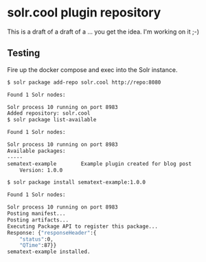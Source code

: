 # solr.cool plugin repository

This is a draft of a draft of a ... you get the idea. I'm working on it ;-)

## Testing

Fire up the docker compose and exec into the Solr instance.

```bash
$ solr package add-repo solr.cool http://repo:8080

Found 1 Solr nodes:

Solr process 10 running on port 8983
Added repository: solr.cool
$ solr package list-available

Found 1 Solr nodes:

Solr process 10 running on port 8983
Available packages:
-----
sematext-example 		Example plugin created for blog post
	Version: 1.0.0

$ solr package install sematext-example:1.0.0

Found 1 Solr nodes:

Solr process 10 running on port 8983
Posting manifest...
Posting artifacts...
Executing Package API to register this package...
Response: {"responseHeader":{
    "status":0,
    "QTime":87}}
sematext-example installed.
```